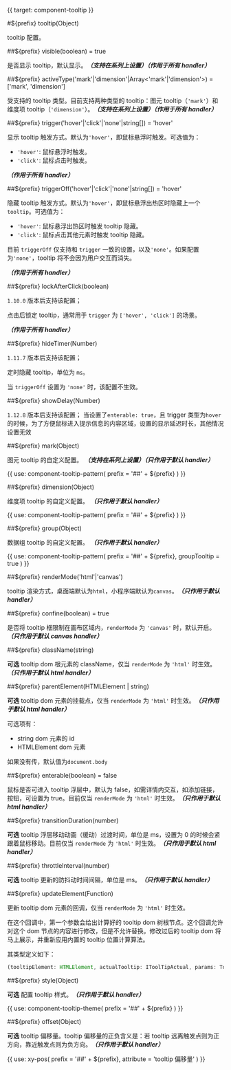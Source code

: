 {{ target: component-tooltip }}

#${prefix} tooltip(Object)

tooltip 配置。

##${prefix} visible(boolean) = true

是否显示 tooltip，默认显示。**_（支持在系列上设置）（作用于所有 handler）_**

##${prefix} activeType('mark'|'dimension'|Array<'mark'|'dimension'>) = ['mark', 'dimension']

受支持的 tooltip 类型。目前支持两种类型的 tooltip：图元 tooltip（`'mark'`）和维度项 tooltip（`'dimension'`）。**_（支持在系列上设置）（作用于所有 handler）_**

##${prefix} trigger('hover'|'click'|'none'|string[]) = 'hover'

显示 tooltip 触发方式。默认为`'hover'`，即鼠标悬浮时触发。可选值为：

- `'hover'`: 鼠标悬浮时触发。
- `'click'`: 鼠标点击时触发。

**_（作用于所有 handler）_**

##${prefix} triggerOff('hover'|'click'|'none'|string[]) = 'hover'

隐藏 tooltip 触发方式。默认为`'hover'`，即鼠标悬浮出热区时隐藏上一个`tooltip`。可选值为：

- `'hover'`: 鼠标悬浮出热区时触发 tooltip 隐藏。
- `'click'`: 鼠标点击其他元素时触发 tooltip 隐藏。

目前 `triggerOff` 仅支持和 `trigger` 一致的设置，以及`'none'`。如果配置为`'none'`，tooltip 将不会因为用户交互而消失。

**_（作用于所有 handler）_**

##${prefix} lockAfterClick(boolean)

`1.10.0` 版本后支持该配置；

点击后锁定 tooltip，通常用于 `trigger` 为 `['hover', 'click']` 的场景。

**_（作用于所有 handler）_**

##${prefix} hideTimer(Number)

`1.11.7` 版本后支持该配置；

定时隐藏 tooltip，单位为 `ms`。

当 `triggerOff` 设置为 `'none'` 时，该配置不生效。

##${prefix} showDelay(Number)

`1.12.8` 版本后支持该配置；
当设置了`enterable: true`，且 trigger 类型为`hover`的时候，为了方便鼠标进入提示信息的内容区域，设置的显示延迟时长，其他情况设置无效

##${prefix} mark(Object)

图元 tooltip 的自定义配置。 **_（支持在系列上设置）（只作用于默认 handler）_**

<!-- TODO: 图元 tooltip 示例补图 -->

{{ use: component-tooltip-pattern(
  prefix = '##' + ${prefix}
) }}

##${prefix} dimension(Object)

维度项 tooltip 的自定义配置。 **_（只作用于默认 handler）_**

<!-- TODO: 维度项 tooltip 示例补图 -->

{{ use: component-tooltip-pattern(
  prefix = '##' + ${prefix}
) }}

##${prefix} group(Object)

数据组 tooltip 的自定义配置。 **_（只作用于默认 handler）_**

<!-- TODO: 数据组 tooltip 示例补图 -->

{{ use: component-tooltip-pattern(
  prefix = '##' + ${prefix},
  groupTooltip = true
) }}

##${prefix} renderMode('html'|'canvas')

tooltip 渲染方式，桌面端默认为`html`，小程序端默认为`canvas`。**_（只作用于默认 handler）_**

##${prefix} confine(boolean) = true

是否将 tooltip 框限制在画布区域内，`renderMode` 为 `'canvas'` 时，默认开启。**_（只作用于默认 canvas handler）_**

##${prefix} className(string)

**可选** tooltip dom 根元素的 className，仅当 `renderMode` 为 `'html'` 时生效。**_（只作用于默认 html handler）_**

##${prefix} parentElement(HTMLElement | string)

**可选** tooltip dom 元素的挂载点，仅当 `renderMode` 为 `'html'` 时生效。**_（只作用于默认 html handler）_**

可选项有：

- string dom 元素的 id
- HTMLElement dom 元素

如果没有传，默认值为`document.body`

##${prefix} enterable(boolean) = false

鼠标是否可进入 tooltip 浮层中，默认为 false，如需详情内交互，如添加链接，按钮，可设置为 true。目前仅当 `renderMode` 为 `'html'` 时生效。**_（只作用于默认 html handler）_**

##${prefix} transitionDuration(number)

**可选** tooltip 浮层移动动画（缓动）过渡时间，单位是 ms，设置为 0 的时候会紧跟着鼠标移动。目前仅当 `renderMode` 为 `'html'` 时生效。**_（只作用于默认 html handler）_**

##${prefix} throttleInterval(number)

**可选** tooltip 更新的防抖动时间间隔，单位是 ms。**_（只作用于默认 handler）_**

##${prefix} updateElement(Function)

更新 tooltip dom 元素的回调，仅当 `renderMode` 为 `'html'` 时生效。

在这个回调中，第一个参数会给出计算好的 tooltip dom 树根节点。这个回调允许对这个 dom 节点的内容进行修改，但是不允许替换。修改过后的 tooltip dom 将马上展示，并重新应用内置的 tooltip 位置计算算法。

其类型定义如下：

```ts
(tooltipElement: HTMLElement, actualTooltip: IToolTipActual, params: TooltipHandlerParams) => void
```

##${prefix} style(Object)

**可选** 配置 tooltip 样式。**_（只作用于默认 handler）_**

{{ use: component-tooltip-theme(
  prefix = '##' + ${prefix}
) }}

##${prefix} offset(Object)

**可选** tooltip 偏移量。tooltip 偏移量的正负含义是：若 tooltip 远离触发点则为正方向，靠近触发点则为负方向。**_（只作用于默认 handler）_**

{{ use: xy-pos(
  prefix = '##' + ${prefix},
  attribute = 'tooltip 偏移量'
) }}
